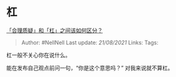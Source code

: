 # 杠
[「合理质疑」和「杠」之间该如何区分？](https://www.zhihu.com/question/457805977/answer/1870333722)

> Author: #NellNell 
> Last update: *21/08/2021* 
> Links:
> Tags: 

杠一般不关心你在说什么。

能在发布自己观点前问一句，“你是这个意思吗？” 对我来说就不算杠。
